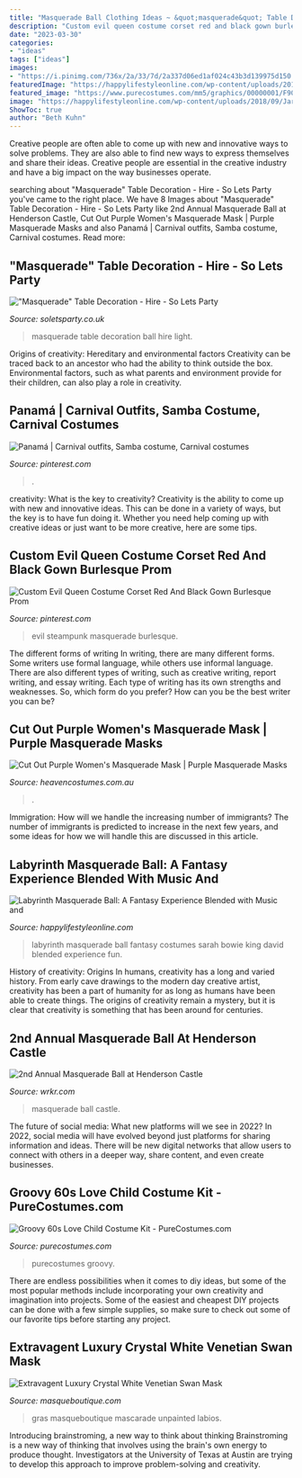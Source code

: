 ```yaml
---
title: "Masquerade Ball Clothing Ideas ~ &quot;masquerade&quot; Table Decoration"
description: "Custom evil queen costume corset red and black gown burlesque prom"
date: "2023-03-30"
categories:
- "ideas"
tags: ["ideas"]
images:
- "https://i.pinimg.com/736x/2a/33/7d/2a337d06ed1af024c43b3d139975d150.jpg"
featuredImage: "https://happylifestyleonline.com/wp-content/uploads/2018/09/Jareth-the-Gobling-King-by-David-Bowie-and-Sarah-chris-and-Lisa-Caprelli.jpg"
featured_image: "https://www.purecostumes.com/mm5/graphics/00000001/F90405S_full_1.jpg"
image: "https://happylifestyleonline.com/wp-content/uploads/2018/09/Jareth-the-Gobling-King-by-David-Bowie-and-Sarah-chris-and-Lisa-Caprelli.jpg"
ShowToc: true
author: "Beth Kuhn"
---
```



Creative people are often able to come up with new and innovative ways to solve problems. They are also able to find new ways to express themselves and share their ideas. Creative people are essential in the creative industry and have a big impact on the way businesses operate.

	

		
searching about &quot;Masquerade&quot; Table Decoration - Hire - So Lets Party you've came to the right place. We have 8 Images about &quot;Masquerade&quot; Table Decoration - Hire - So Lets Party like 2nd Annual Masquerade Ball at Henderson Castle, Cut Out Purple Women&#039;s Masquerade Mask | Purple Masquerade Masks and also Panamá | Carnival outfits, Samba costume, Carnival costumes. Read more:
		
    
## &quot;Masquerade&quot; Table Decoration - Hire - So Lets Party

<img loading=lazy src="https://soletsparty.co.uk/wp-content/uploads/2016/12/masquerade-ball-table-decoration-light.png" onerror="this.onerror=null;this.src='https://tse2.mm.bing.net/th?id=OIP.9HPLQPUC77VWrD3pN6Q8RwAAAA&amp;pid=15.1';" alt="&quot;Masquerade&quot; Table Decoration - Hire - So Lets Party">

_Source: soletsparty.co.uk_

>masquerade table decoration ball hire light. 

	

Origins of creativity: Hereditary and environmental factors
Creativity can be traced back to an ancestor who had the ability to think outside the box. Environmental factors, such as what parents and environment provide for their children, can also play a role in creativity.

    
## Panamá | Carnival Outfits, Samba Costume, Carnival Costumes

<img loading=lazy src="https://i.pinimg.com/736x/2a/33/7d/2a337d06ed1af024c43b3d139975d150.jpg" onerror="this.onerror=null;this.src='https://tse1.mm.bing.net/th?id=OIP.doRJ0v0JXBUAWigFPARCKgHaLI&amp;pid=15.1';" alt="Panamá | Carnival outfits, Samba costume, Carnival costumes">

_Source: pinterest.com_

>. 

	

creativity: What is the key to creativity?
Creativity is the ability to come up with new and innovative ideas. This can be done in a variety of ways, but the key is to have fun doing it. Whether you need help coming up with creative ideas or just want to be more creative, here are some tips.

    
## Custom Evil Queen Costume Corset Red And Black Gown Burlesque Prom

<img loading=lazy src="https://i.pinimg.com/736x/d7/03/36/d70336b06e9e8a8d992bd1612564c1ba.jpg" onerror="this.onerror=null;this.src='https://tse3.mm.bing.net/th?id=OIP.3QQ_Jn253Ub2Skr5J_yrBgHaJ3&amp;pid=15.1';" alt="Custom Evil Queen Costume Corset Red And Black Gown Burlesque Prom">

_Source: pinterest.com_

>evil steampunk masquerade burlesque. 

	

The different forms of writing
In writing, there are many different forms. Some writers use formal language, while others use informal language. There are also different types of writing, such as creative writing, report writing, and essay writing. Each type of writing has its own strengths and weaknesses. So, which form do you prefer? How can you be the best writer you can be?

    
## Cut Out Purple Women&#039;s Masquerade Mask | Purple Masquerade Masks

<img loading=lazy src="https://www.heavencostumes.com.au/media/catalog/product/cache/87e1f69bc93e13dd75c69321dae7010a/e/-/e-cx-07190-elevate-costumes-purple-matt-cut-out-masquerade-mask-with-rhinestones-1000.jpg" onerror="this.onerror=null;this.src='https://tse3.mm.bing.net/th?id=OIP.sbqT2GBThaqXSIkTFHZOeQHaJ4&amp;pid=15.1';" alt="Cut Out Purple Women&#039;s Masquerade Mask | Purple Masquerade Masks">

_Source: heavencostumes.com.au_

>. 

	

Immigration: How will we handle the increasing number of immigrants?
The number of immigrants is predicted to increase in the next few years, and some ideas for how we will handle this are discussed in this article.

    
## Labyrinth Masquerade Ball: A Fantasy Experience Blended With Music And

<img loading=lazy src="https://happylifestyleonline.com/wp-content/uploads/2018/09/Jareth-the-Gobling-King-by-David-Bowie-and-Sarah-chris-and-Lisa-Caprelli.jpg" onerror="this.onerror=null;this.src='https://tse4.mm.bing.net/th?id=OIP.eW6hvMrzlFn8Cp6YQRGzZAHaK3&amp;pid=15.1';" alt="Labyrinth Masquerade Ball: A Fantasy Experience Blended with Music and">

_Source: happylifestyleonline.com_

>labyrinth masquerade ball fantasy costumes sarah bowie king david blended experience fun. 

	

History of creativity: Origins
In humans, creativity has a long and varied history. From early cave drawings to the modern day creative artist, creativity has been a part of humanity for as long as humans have been able to create things. The origins of creativity remain a mystery, but it is clear that creativity is something that has been around for centuries.

    
## 2nd Annual Masquerade Ball At Henderson Castle

<img loading=lazy src="https://townsquare.media/site/690/files/2017/08/Masquerade-Skomoroch-ThinkStock.jpg?w=1200&amp;h=0&amp;zc=1&amp;s=0&amp;a=t&amp;q=89" onerror="this.onerror=null;this.src='https://tse3.mm.bing.net/th?id=OIP.DgnJ_X_J06d2AKrO9PQh7wHaFb&amp;pid=15.1';" alt="2nd Annual Masquerade Ball at Henderson Castle">

_Source: wrkr.com_

>masquerade ball castle. 

	

The future of social media: What new platforms will we see in 2022?
In 2022, social media will have evolved beyond just platforms for sharing information and ideas. There will be new digital networks that allow users to connect with others in a deeper way, share content, and even create businesses.

    
## Groovy 60s Love Child Costume Kit - PureCostumes.com

<img loading=lazy src="https://www.purecostumes.com/mm5/graphics/00000001/F90405S_full_1.jpg" onerror="this.onerror=null;this.src='https://tse2.mm.bing.net/th?id=OIP.hYJt8tfwRudWEtFklQ7fjgHaLO&amp;pid=15.1';" alt="Groovy 60s Love Child Costume Kit - PureCostumes.com">

_Source: purecostumes.com_

>purecostumes groovy. 

	

There are endless possibilities when it comes to diy ideas, but some of the most popular methods include incorporating your own creativity and imagination into projects. Some of the easiest and cheapest DIY projects can be done with a few simple supplies, so make sure to check out some of our favorite tips before starting any project.

    
## Extravagent Luxury Crystal White Venetian Swan Mask

<img loading=lazy src="http://masqueboutique.com/wp-content/uploads/2013/10/Beautiful-Luxury-Swarovski-Crystal-White-Swan-Venetian-Masquerade-Mask-b.jpg" onerror="this.onerror=null;this.src='https://tse1.mm.bing.net/th?id=OIP.sW-2vip3KDE3wzncrrH5BQHaJ4&amp;pid=15.1';" alt="Extravagent Luxury Crystal White Venetian Swan Mask">

_Source: masqueboutique.com_

>gras masqueboutique mascarade unpainted labios. 

	

Introducing brainstroming, a new way to think about thinking
Brainstroming is a new way of thinking that involves using the brain's own energy to produce thought. Investigators at the University of Texas at Austin are trying to develop this approach to improve problem-solving and creativity.

